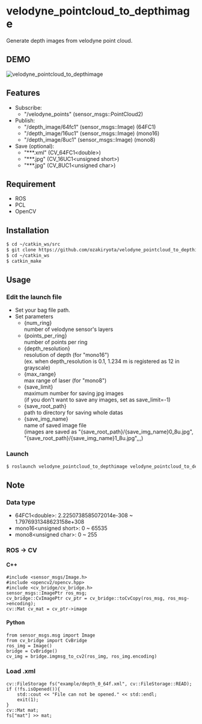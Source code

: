 # velodyne_pointcloud_to_depthimage
Generate depth images from velodyne point cloud.
## DEMO
![velodyne_pointcloud_to_depthimage](https://user-images.githubusercontent.com/37431972/85836136-21b85d80-b7d1-11ea-9797-9ccabb597f75.png)
## Features
* Subscribe:
  * "/velodyne_points" (sensor_msgs::PointCloud2)
* Publish:
  * "/depth_image/64fc1" (sensor_msgs::Image) (64FC1)
  * "/depth_image/16uc1" (sensor_msgs::Image) (mono16)
  * "/depth_image/8uc1" (sensor_msgs::Image) (mono8)
* Save (optional):
  * "\*\*\*.xml" (CV_64FC1\<double\>)
  * "\*\*\*.jpg" (CV_16UC1\<unsigned short\>)
  * "\*\*\*.jpg" (CV_8UC1\<unsigned char\>)
## Requirement
* ROS
* PCL
* OpenCV
## Installation
```bash
$ cd ~/catkin_ws/src
$ git clone https://github.com/ozakiryota/velodyne_pointcloud_to_depthimage
$ cd ~/catkin_ws
$ catkin_make
```
## Usage
### Edit the launch file
* Set your bag file path.
* Set parameters
  * {num_ring}  
  number of velodyne sensor's layers
  * {points_per_ring}  
  number of points per ring
  * {depth_resolution}  
  resolution of depth (for "mono16")  
  (ex. when depth_resolution is 0.1, 1.234 m is registered as 12 in grayscale)
  * {max_range}  
  max range of laser (for "mono8")
  * {save_limit}  
  maximum number for saving jpg images  
  (if you don't want to save any images, set as save_limit=-1)
  * {save_root_path}  
  path to directory for saving whole datas
  * {save_img_name}  
  name of saved image file  
  (images are saved as "{save_root_path}/{save_img_name}0_8u.jpg", "{save_root_path}/{save_img_name}1_8u.jpg",,,)
### Launch
```bash
$ roslaunch velodyne_pointcloud_to_depthimage velodyne_pointcloud_to_depthimage.launch
```
## Note
### Data type
* 64FC1\<double\>: 2.2250738585072014e-308 ~ 1.7976931348623158e+308	
* mono16\<unsigned short\>: 0 ~ 65535
* mono8\<unsigned char\>: 0 ~ 255
### ROS -> CV
#### C++
    #include <sensor_msgs/Image.h>
    #include <opencv2/opencv.hpp>
    #include <cv_bridge/cv_bridge.h>
    sensor_msgs::ImagePtr ros_msg;
    cv_bridge::CvImagePtr cv_ptr = cv_bridge::toCvCopy(ros_msg, ros_msg->encoding);
    cv::Mat cv_mat = cv_ptr->image
#### Python
    from sensor_msgs.msg import Image
    from cv_bridge import CvBridge
    ros_img = Image()
    bridge = CvBridge()
    cv_img = bridge.imgmsg_to_cv2(ros_img, ros_img.encoding)
### Load .xml
    cv::FileStorage fs("example/depth_0_64f.xml", cv::FileStorage::READ);
    if (!fs.isOpened()){
        std::cout << "File can not be opened." << std::endl;
        exit(1);
    }
    cv::Mat mat;
    fs["mat"] >> mat;

